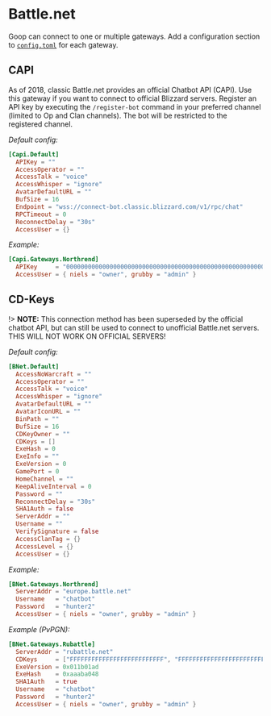 Battle.net
==========

Goop can connect to one or multiple gateways. Add a configuration section to [`config.toml`](config.md) for each gateway.


CAPI
----

As of 2018, classic Battle.net provides an official Chatbot API (CAPI). Use this gateway if you want to connect to official Blizzard servers. Register an API key by executing the `/register-bot` command in your preferred channel (limited to Op and Clan channels). The bot will be restricted to the registered channel.

_Default config:_
```toml
[Capi.Default]
  APIKey = ""
  AccessOperator = ""
  AccessTalk = "voice"
  AccessWhisper = "ignore"
  AvatarDefaultURL = ""
  BufSize = 16
  Endpoint = "wss://connect-bot.classic.blizzard.com/v1/rpc/chat"
  RPCTimeout = 0
  ReconnectDelay = "30s"
  AccessUser = {}
```

_Example:_
```toml
[Capi.Gateways.Northrend]
  APIKey     = "00000000000000000000000000000000000000000000000000000000"
  AccessUser = { niels = "owner", grubby = "admin" }
```


CD-Keys
-------

!> **NOTE:** This connection method has been superseded by the official chatbot API, but can still be used to connect to unofficial Battle.net servers. THIS WILL NOT WORK ON OFFICIAL SERVERS!

_Default config:_
```toml
[BNet.Default]
  AccessNoWarcraft = ""
  AccessOperator = ""
  AccessTalk = "voice"
  AccessWhisper = "ignore"
  AvatarDefaultURL = ""
  AvatarIconURL = ""
  BinPath = ""
  BufSize = 16
  CDKeyOwner = ""
  CDKeys = []
  ExeHash = 0
  ExeInfo = ""
  ExeVersion = 0
  GamePort = 0
  HomeChannel = ""
  KeepAliveInterval = 0
  Password = ""
  ReconnectDelay = "30s"
  SHA1Auth = false
  ServerAddr = ""
  Username = ""
  VerifySignature = false
  AccessClanTag = {}
  AccessLevel = {}
  AccessUser = {}
```

_Example:_
```toml
[BNet.Gateways.Northrend]
  ServerAddr = "europe.battle.net"
  Username   = "chatbot"
  Password   = "hunter2"
  AccessUser = { niels = "owner", grubby = "admin" }
```

_Example (PvPGN):_
```toml
[BNet.Gateways.Rubattle]
  ServerAddr = "rubattle.net"
  CDKeys     = ["FFFFFFFFFFFFFFFFFFFFFFFFFF", "FFFFFFFFFFFFFFFFFFFFFFFFFF"]
  ExeVersion = 0x011b01ad
  ExeHash    = 0xaaaba048
  SHA1Auth   = true
  Username   = "chatbot"
  Password   = "hunter2"
  AccessUser = { niels = "owner", grubby = "admin" }
```